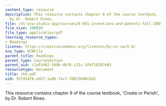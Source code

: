 ```yaml
---
content_type: resource
description: This resource contains chapter 9 of the course textbook, 'Create or Perish',
  by Dr. Robert Rines.
file: /ol-ocw-studio-app/courses/6-901-inventions-and-patents-fall-2005/557d24f6ed271ad67ac770813640cb42_ch9.pdf
file_size: 290029
file_type: application/pdf
learning_resource_types:
- Readings
license: https://creativecommons.org/licenses/by-nc-sa/4.0/
ocw_type: OCWFile
parent_title: Readings
parent_type: CourseSection
parent_uid: c1a53462-548b-db76-c21c-3fbf19287e83
resourcetype: Document
title: ch9.pdf
uid: 557d24f6-ed27-1ad6-7ac7-70813640cb42
---
```

This resource contains chapter 9 of the course textbook, 'Create or Perish', by Dr. Robert Rines.